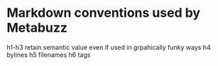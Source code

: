 # Markdown conventions used by Metabuzz

h1-h3 retain semantic value even if used in grpahically funky ways
h4 bylines
h5 filenames
h6 tags


